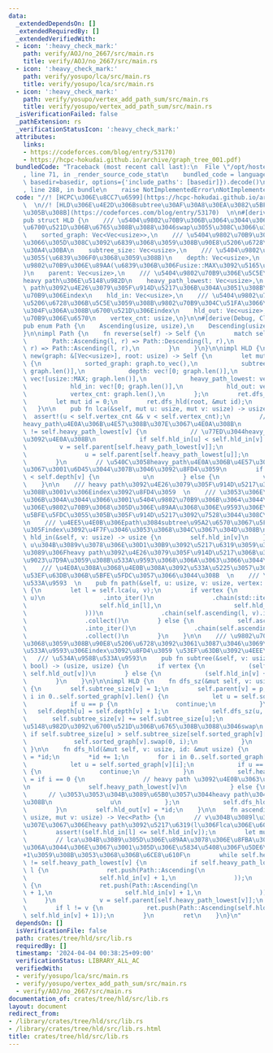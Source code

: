```yaml
---
data:
  _extendedDependsOn: []
  _extendedRequiredBy: []
  _extendedVerifiedWith:
  - icon: ':heavy_check_mark:'
    path: verify/AOJ/no_2667/src/main.rs
    title: verify/AOJ/no_2667/src/main.rs
  - icon: ':heavy_check_mark:'
    path: verify/yosupo/lca/src/main.rs
    title: verify/yosupo/lca/src/main.rs
  - icon: ':heavy_check_mark:'
    path: verify/yosupo/vertex_add_path_sum/src/main.rs
    title: verify/yosupo/vertex_add_path_sum/src/main.rs
  _isVerificationFailed: false
  _pathExtension: rs
  _verificationStatusIcon: ':heavy_check_mark:'
  attributes:
    links:
    - https://codeforces.com/blog/entry/53170)
    - https://hcpc-hokudai.github.io/archive/graph_tree_001.pdf)
  bundledCode: "Traceback (most recent call last):\n  File \"/opt/hostedtoolcache/Python/3.10.14/x64/lib/python3.10/site-packages/onlinejudge_verify/documentation/build.py\"\
    , line 71, in _render_source_code_stat\n    bundled_code = language.bundle(stat.path,\
    \ basedir=basedir, options={'include_paths': [basedir]}).decode()\n  File \"/opt/hostedtoolcache/Python/3.10.14/x64/lib/python3.10/site-packages/onlinejudge_verify/languages/rust.py\"\
    , line 288, in bundle\n    raise NotImplementedError\nNotImplementedError\n"
  code: "//! [HCPC\u306E\u8CC7\u6599](https://hcpc-hokudai.github.io/archive/graph_tree_001.pdf)\
    \  \n//! [HLD\u306E\u4E2D\u306Bsubtree\u30AF\u30A8\u30EA\u3082\u5BFE\u5FDC\u3055\
    \u305B\u308B](https://codeforces.com/blog/entry/53170)  \n\n#[derive(Debug)]\n\
    pub struct HLD {\n    /// \u5404\u9802\u70B9\u306B\u3064\u3044\u3066\u3001heavypath(descending)\u304C\
    \u6700\u521D\u306B\u6765\u308B\u3088\u3046swap\u3055\u308C\u3066\u3044\u308B\n\
    \    sorted_graph: Vec<Vec<usize>>,\n    /// \u5404\u9802\u70B9\u306B\u3064\u3044\
    \u3066\u305D\u308C\u3092\u6839\u3068\u3059\u308B\u90E8\u5206\u6728\u306E\u30B5\
    \u30A4\u30BA\n    subtree_size: Vec<usize>,\n    /// \u5404\u9802\u70B9\u306E\u6DF1\
    \u3055(\u6839\u306F0\u3068\u3059\u308B)\n    depth: Vec<usize>,\n    /// \u5404\
    \u9802\u70B9\u306E\u89AA(\u6839\u306B\u306Fusize::MAX\u3092\u5165\u308C\u308B\
    )\n    parent: Vec<usize>,\n    /// \u5404\u9802\u70B9\u306E\u5C5E\u3059\u308B\
    heavy path\u306E\u5148\u982D\n    heavy_path_lowest: Vec<usize>,\n    /// heavy\
    \ path\u3092\u4E26\u3079\u305F\u914D\u5217\u306B\u304A\u3051\u308B\u5404\u9802\
    \u70B9\u306Eindex\n    hld_in: Vec<usize>,\n    /// \u5404\u9802\u70B9\u306E\u90E8\
    \u5206\u6728\u306B\u5C5E\u3059\u308B\u9802\u70B9\u304C\u51FA\u3066\u3053\u306A\
    \u304F\u306A\u308B\u6700\u521D\u306Eindex\n    hld_out: Vec<usize>,\n    /// \u9802\
    \u70B9\u306E\u6570\n    vertex_cnt: usize,\n}\n\n#[derive(Debug, Clone, Copy)]\n\
    pub enum Path {\n    Ascending(usize, usize),\n    Descending(usize, usize),\n\
    }\n\nimpl Path {\n    fn reverse(self) -> Self {\n        match self {\n     \
    \       Path::Ascending(l, r) => Path::Descending(l, r),\n            Path::Descending(l,\
    \ r) => Path::Ascending(l, r),\n        }\n    }\n}\n\nimpl HLD {\n    pub fn\
    \ new(graph: &[Vec<usize>], root: usize) -> Self {\n        let mut ret = Self\
    \ {\n            sorted_graph: graph.to_vec(),\n            subtree_size: vec![0;\
    \ graph.len()],\n            depth: vec![0; graph.len()],\n            parent:\
    \ vec![usize::MAX; graph.len()],\n            heavy_path_lowest: vec![root; graph.len()],\n\
    \            hld_in: vec![0; graph.len()],\n            hld_out: vec![0; graph.len()],\n\
    \            vertex_cnt: graph.len(),\n        };\n        ret.dfs_sz(root, usize::MAX);\n\
    \        let mut id = 0;\n        ret.dfs_hld(root, &mut id);\n        ret\n \
    \   }\n\n    pub fn lca(&self, mut u: usize, mut v: usize) -> usize {\n      \
    \  assert!(u < self.vertex_cnt && v < self.vertex_cnt);\n        // \u540C\u3058\
    heavy_path\u4E0A\u306B\u4E57\u308B\u307E\u3067\u4E0A\u308B\n        while self.heavy_path_lowest[u]\
    \ != self.heavy_path_lowest[v] {\n            // \u77ED\u3044heavy_path\u306E\u65B9\
    \u3092\u4E0A\u308B\n            if self.hld_in[u] < self.hld_in[v] {\n       \
    \         v = self.parent[self.heavy_path_lowest[v]];\n            } else {\n\
    \                u = self.parent[self.heavy_path_lowest[u]];\n            }\n\
    \        }\n        // \u540C\u3058heavy_path\u4E0A\u306B\u4E57\u3063\u305F\u306E\
    \u3067\u3001\u6D45\u3044\u307B\u3046\u3092\u8FD4\u3059\n        if self.depth[u]\
    \ < self.depth[v] {\n            u\n        } else {\n            v\n        }\n\
    \    }\n\n    /// heavy path\u3092\u4E26\u3079\u305F\u914D\u5217\u306B\u304A\u3051\
    \u308B\u3001v\u306Eindex\u3092\u8FD4\u3059  \n    /// \u3053\u306E\u914D\u5217\
    \u306B\u304A\u3044\u3066\u3001\u5404\u9802\u70B9\u306B\u3064\u3044\u3066\u305D\
    \u306E\u9802\u70B9\u3068\u305D\u306E\u89AA\u3068\u306E\u9593\u306E\u8FBA\u3092\
    \u5BFE\u5FDC\u3055\u305B\u305F\u914D\u5217\u3092\u7528\u3044\u308C\u3070\u3001\
    \n    /// \u4EE5\u4E0B\u306Epath\u3084subtree\u95A2\u6570\u3067\u5F97\u3089\u308C\
    \u305Findex\u3092\u4F7F\u3046\u3053\u3068\u304C\u3067\u304D\u308B\n    pub fn\
    \ hld_in(&self, v: usize) -> usize {\n        self.hld_in[v]\n    }\n\n    ///\
    \ u\u304B\u3089v\u3078\u306E\u30D1\u30B9\u3092\u5217\u6319\u3059\u308B(\u3053\u308C\
    \u3089\u306Fheavy path\u3092\u4E26\u3079\u305F\u914D\u5217\u306B\u304A\u3044\u3066\
    \u9023\u7D9A\u3059\u308B\u533A\u9593\u3068\u306A\u3063\u3066\u3044\u308B)  \n\
    \    /// \u4E0A\u308A\u3068\u4E0B\u308A\u3092\u533A\u5225\u3057\u3066\u3001\u975E\
    \u53EF\u63DB\u306B\u5BFE\u5FDC\u3057\u3066\u3044\u308B  \n    /// \u534A\u958B\
    \u533A\u9593  \n    pub fn path(&self, u: usize, v: usize, vertex: bool) -> Vec<Path>\
    \ {\n        let l = self.lca(u, v);\n        if vertex {\n            self.ascending(l,\
    \ u)\n                .into_iter()\n                .chain(std::iter::once(Path::Descending(\n\
    \                    self.hld_in[l],\n                    self.hld_in[l] + 1,\n\
    \                )))\n                .chain(self.ascending(l, v).into_iter().map(Path::reverse).rev())\n\
    \                .collect()\n        } else {\n            self.ascending(l, u)\n\
    \                .into_iter()\n                .chain(self.ascending(l, v).into_iter().map(Path::reverse).rev())\n\
    \                .collect()\n        }\n    }\n\n    /// \u9802\u70B9v\u3092\u6839\
    \u3068\u3059\u308B\u90E8\u5206\u6728\u3092\u3061\u3087\u3046\u3069\u542B\u3080\
    \u533A\u9593\u306Eindex\u3092\u8FD4\u3059 \u53EF\u63DB\u3092\u4EEE\u5B9A  \n \
    \   /// \u534A\u958B\u533A\u9593\n    pub fn subtree(&self, v: usize, vertex:\
    \ bool) -> (usize, usize) {\n        if vertex {\n            (self.hld_in[v],\
    \ self.hld_out[v])\n        } else {\n            (self.hld_in[v] + 1, self.hld_out[v])\n\
    \        }\n    }\n}\n\nimpl HLD {\n    fn dfs_sz(&mut self, v: usize, p: usize)\
    \ {\n        self.subtree_size[v] = 1;\n        self.parent[v] = p;\n        for\
    \ i in 0..self.sorted_graph[v].len() {\n            let u = self.sorted_graph[v][i];\n\
    \            if u == p {\n                continue;\n            }\n         \
    \   self.depth[u] = self.depth[v] + 1;\n            self.dfs_sz(u, v);\n     \
    \       self.subtree_size[v] += self.subtree_size[u];\n            // heavy path\u306E\
    \u5148\u982D\u3092\u6700\u521D\u306B\u6765\u308B\u3088\u3046swap\n           \
    \ if self.subtree_size[u] > self.subtree_size[self.sorted_graph[v][0]] {\n   \
    \             self.sorted_graph[v].swap(0, i);\n            }\n        }\n   \
    \ }\n\n    fn dfs_hld(&mut self, v: usize, id: &mut usize) {\n        self.hld_in[v]\
    \ = *id;\n        *id += 1;\n        for i in 0..self.sorted_graph[v].len() {\n\
    \            let u = self.sorted_graph[v][i];\n            if u == self.parent[v]\
    \ {\n                continue;\n            }\n            self.heavy_path_lowest[u]\
    \ = if i == 0 {\n                // heavy path \u3092\u4E0B\u3063\u3066\u3044\u308B\
    \n                self.heavy_path_lowest[v]\n            } else {\n          \
    \      // \u3053\u3053\u304B\u3089\u65B0\u3057\u3044heavy path\u304C\u59CB\u307E\
    \u308B\n                u\n            };\n            self.dfs_hld(u, id);\n\
    \        }\n        self.hld_out[v] = *id;\n    }\n\n    fn ascending(&self, l:\
    \ usize, mut v: usize) -> Vec<Path> {\n        // v\u304B\u3089l\u3078\u4E0A\u308B\
    \u307E\u3067\u306Eheavy path\u3092\u5217\u6319(l\u306Flca\u306E\u60F3\u5B9A)\n\
    \        assert!(self.hld_in[l] <= self.hld_in[v]);\n        let mut ret = vec![];\n\
    \        // lca\u304B\u3089\u305D\u306E\u89AA\u3078\u306E\u8FBA\u306F\u542B\u307E\
    \u306A\u3044\u306E\u3067\u3001\u305D\u306E\u5834\u5408\u306F\u5DE6\u8FBA\u3092\
    +1\u3059\u308B\u3053\u3068\u306B\u6CE8\u610F\n        while self.heavy_path_lowest[l]\
    \ != self.heavy_path_lowest[v] {\n            if self.heavy_path_lowest[v] !=\
    \ l {\n                ret.push(Path::Ascending(\n                    self.hld_in[self.heavy_path_lowest[v]],\n\
    \                    self.hld_in[v] + 1,\n                ));\n            } else\
    \ {\n                ret.push(Path::Ascending(\n                    self.hld_in[self.heavy_path_lowest[v]]\
    \ + 1,\n                    self.hld_in[v] + 1,\n                ));\n       \
    \     }\n            v = self.parent[self.heavy_path_lowest[v]];\n        }\n\
    \        if l != v {\n            ret.push(Path::Ascending(self.hld_in[l] + 1,\
    \ self.hld_in[v] + 1));\n        }\n        ret\n    }\n}\n"
  dependsOn: []
  isVerificationFile: false
  path: crates/tree/hld/src/lib.rs
  requiredBy: []
  timestamp: '2024-04-04 00:38:25+09:00'
  verificationStatus: LIBRARY_ALL_AC
  verifiedWith:
  - verify/yosupo/lca/src/main.rs
  - verify/yosupo/vertex_add_path_sum/src/main.rs
  - verify/AOJ/no_2667/src/main.rs
documentation_of: crates/tree/hld/src/lib.rs
layout: document
redirect_from:
- /library/crates/tree/hld/src/lib.rs
- /library/crates/tree/hld/src/lib.rs.html
title: crates/tree/hld/src/lib.rs
---
```

